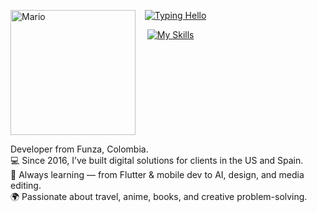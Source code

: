 <!-- Row: [ Mario | Column( Hello, Skills ) ] -->
<p>
  <!-- Mario on the left -->
  <img
    src="https://user-images.githubusercontent.com/74038190/225813708-98b745f2-7d22-48cf-9150-083f1b00d6c9.gif"
    height="200"
    align="left"
    alt="Mario"
  />

  <!-- a little gap -->


  <!-- Column: Hello on top -->
  &nbsp;&nbsp;
  <a href="https://git.io/typing-svg">
    <img
      src="https://readme-typing-svg.herokuapp.com?font=Fira+Code&duration=2000&pause=500&color=FF7F02&width=380&lines=-+Hello;I'm+Camilo"
      alt="Typing Hello"
    />
  </a>
  <br/>

  <!-- Column: Skills below -->
  &nbsp;&nbsp;&nbsp;
  <a href="https://skillicons.dev">
    <img
      src="https://skillicons.dev/icons?i=dart,flutter,kotlin,swift,aws,figma&perline=3"
      alt="My Skills"
    />
  </a>
</p>

<!-- Clear the wrap so later content doesn't flow beside Mario -->
<br clear="both"/>


Developer from Funza, Colombia.  
💻 Since 2016, I’ve built digital solutions for clients in the US and Spain.  
🌱 Always learning — from Flutter & mobile dev to AI, design, and media editing.  
🌍 Passionate about travel, anime, books, and creative problem-solving.  
